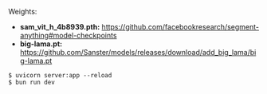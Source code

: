 Weights:

- **sam_vit_h_4b8939.pth:** https://github.com/facebookresearch/segment-anything#model-checkpoints
- **big-lama.pt:** https://github.com/Sanster/models/releases/download/add_big_lama/big-lama.pt

```
$ uvicorn server:app --reload
$ bun run dev
```
